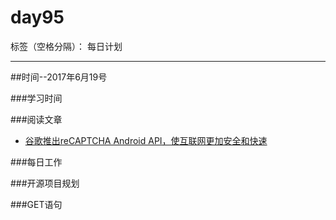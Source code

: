 # day95

标签（空格分隔）： 每日计划

---
##时间--2017年6月19号


###学习时间<br>


###阅读文章<br>
* [谷歌推出reCAPTCHA Android API，使互联网更加安全和快速][1]


###每日工作<br>



###开源项目规划



###GET语句


  [1]: http://www.cnbeta.com/articles/soft/621269.htm